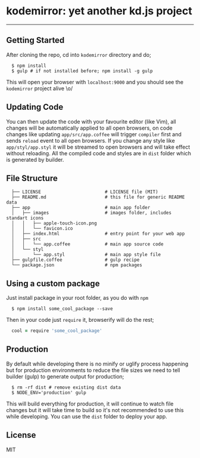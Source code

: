 # kodemirror: yet another kd.js project
-------------------------------------------

## Getting Started

After cloning the repo, cd into `kodemirror` directory and do;

```
  $ npm install
  $ gulp # if not installed before; npm install -g gulp
```

This will open your browser with `localhost:9000` and you should see the `kodemirror` project alive \o/

## Updating Code

You can then update the code with your favourite editor (like Vim), all changes will be automatically applied to all open browsers, on code changes like updating `app/src/app.coffee` will trigger `compiler` first and sends `reload` event to all open browsers. If you change any style like `app/styl/app.styl` it will be streamed to open browsers and will take effect without reloading. All the compiled code and styles are in `dist` folder which is generated by builder.

## File Structure

```
  ├── LICENSE                        # LICENSE file (MIT)
  ├── README.md                      # this file for generic README data
  ├── app                            # main app folder
  │   ├── images                     # images folder, includes standart icons
  │   │   ├── apple-touch-icon.png
  │   │   └── favicon.ico
  │   ├── index.html                 # entry point for your web app
  │   ├── src
  │   │   └── app.coffee             # main app source code
  │   └── styl
  │       └── app.styl               # main app style file
  ├── gulpfile.coffee                # gulp recipe
  └── package.json                   # npm packages
```

## Using a custom package

Just install package in your root folder, as you do with `npm`

```
  $ npm install some_cool_package --save
```

Then in your code just `require` it, browserify will do the rest;

```coffee
  cool = require 'some_cool_package'
```

## Production

By default while developing there is no minify or uglify process happening but for production environments to reduce the file sizes we need to tell builder (gulp) to generate output for production;

```
  $ rm -rf dist # remove existing dist data
  $ NODE_ENV='production' gulp
```

This will build everything for production, it will continue to watch file changes but it will take time to build so it's not recommended to use this while developing. You can use the `dist` folder to deploy your app.

## License

MIT
